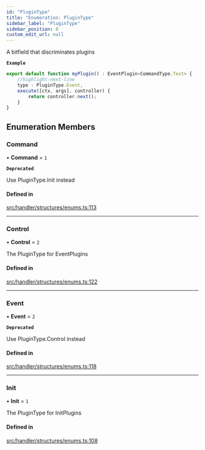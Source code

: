 ```yaml
---
id: "PluginType"
title: "Enumeration: PluginType"
sidebar_label: "PluginType"
sidebar_position: 0
custom_edit_url: null
---
```


A bitfield that discriminates plugins

**`Example`**

```ts
export default function myPlugin() : EventPlugin<CommandType.Text> {
    //highlight-next-line
    type : PluginType.Event,
    execute([ctx, args], controller) {
        return controller.next();
    }
}
```

## Enumeration Members

### Command

• **Command** = ``1``

**`Deprecated`**

Use PluginType.Init instead

#### Defined in

[src/handler/structures/enums.ts:113](https://github.com/sern-handler/handler/blob/c1f6906/src/handler/structures/enums.ts#L113)

___

### Control

• **Control** = ``2``

The PluginType for EventPlugins

#### Defined in

[src/handler/structures/enums.ts:122](https://github.com/sern-handler/handler/blob/c1f6906/src/handler/structures/enums.ts#L122)

___

### Event

• **Event** = ``2``

**`Deprecated`**

Use PluginType.Control instead

#### Defined in

[src/handler/structures/enums.ts:118](https://github.com/sern-handler/handler/blob/c1f6906/src/handler/structures/enums.ts#L118)

___

### Init

• **Init** = ``1``

The PluginType for InitPlugins

#### Defined in

[src/handler/structures/enums.ts:108](https://github.com/sern-handler/handler/blob/c1f6906/src/handler/structures/enums.ts#L108)
